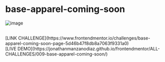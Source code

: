 # base-apparel-coming-soon
![image](https://github.com/JonathanManzanoDiaz/base-apparel-coming-soon/assets/43423216/0bec32a2-b32c-4afe-9577-c5d29e1a06ab)

<br>
[LINK CHALLENGE](https://www.frontendmentor.io/challenges/base-apparel-coming-soon-page-5d46b47f8db8a7063f9331a0)
<br>
[LIVE DEMO](https://jonathanmanzanodiaz.github.io/frontendmentor/ALL-CHALLENGES/009-base-apparel-coming-soon/)

